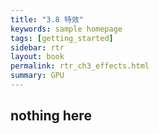 ```yaml
---
title: "3.8 特效"
keywords: sample homepage
tags: [getting_started]
sidebar: rtr
layout: book
permalink: rtr_ch3_effects.html
summary: GPU
---
```


## nothing here








